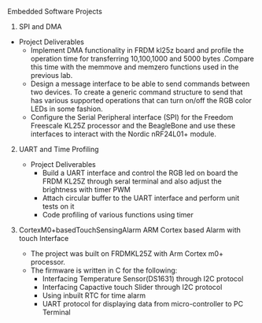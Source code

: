Embedded Software Projects

1. SPI and DMA
  * Project Deliverables
    * Implement DMA functionality in FRDM kl25z board and profile the operation time for transferring
      10,100,1000 and 5000 bytes .Compare this time with the memmove and memzero functions
      used in the previous lab.
    * Design a message interface to be able to send commands between two devices. To create a
      generic command structure to send that has various supported operations that can turn on/off
      the RGB color LEDs in some fashion.
    * Configure the Serial Peripheral interface (SPI) for the Freedom Freescale KL25Z processor and the 
      BeagleBone and use these interfaces to interact with the Nordic nRF24L01+ module.



2. UART and Time Profiling
    * Project Deliverables
      * Build a UART interface and control the RGB led on board the FRDM KL25Z through seral terminal
        and also adjust the brightness with timer PWM
      * Attach circular buffer to the UART interface and perform unit tests on it
      * Code profiling of various functions using timer


3. CortexM0+basedTouchSensingAlarm
  ARM Cortex based Alarm with touch Interface 
    * The project was built on FRDMKL25Z with Arm Cortex m0+ processor.
    * The firmware is written in C for the following:
       * Interfacing Temperature Sensor(DS1631) through I2C protocol
       * Interfacing Capactive touch Slider through I2C protocol
       * Using inbuilt RTC for time alarm
       * UART protocol for displaying data from micro-controller to PC Terminal
